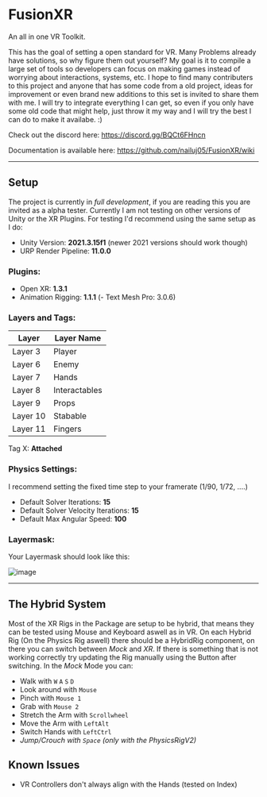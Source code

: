 # FusionXR
An all in one VR Toolkit.

This has the goal of setting a open standard for VR. Many Problems already have solutions, so why figure them out yourself?
My goal is it to compile a large set of tools so developers can focus on making games instead of worrying about interactions, systems, etc.
I hope to find many contributers to this project and anyone that has some code from a old project, ideas for improvement or even brand new additions to this set is invited to share them with me. I will try to integrate everything I can get, so even if you only have some old code that might help, just throw it my way and I will try the best I can do to make it availabe. :)

Check out the discord here:
https://discord.gg/BQCt6FHncn

Documentation is available here:
https://github.com/nailuj05/FusionXR/wiki

---

## Setup
The project is currently in *full development*, if you are reading this you are invited as a alpha tester. Currently I am not testing on other versions of Unity or the XR Plugins. 
For testing I'd recommend using the same setup as I do:
- Unity Version: **2021.3.15f1** (newer 2021 versions should work though)
- URP Render Pipeline: **11.0.0**

### Plugins:
- Open XR: **1.3.1**
- Animation Rigging: **1.1.1**
(- Text Mesh Pro: 3.0.6)

### Layers and Tags:
| Layer   | Layer Name   |
|---------|--------------|
| Layer 3 | Player       |
| Layer 6 | Enemy        |
| Layer 7 | Hands        |
| Layer 8 | Interactables|
| Layer 9 | Props        |
| Layer 10| Stabable     |
| Layer 11| Fingers      |

Tag X: **Attached**

### Physics Settings:
I recommend setting the fixed time step to your framerate (1/90, 1/72, ....)
- Default Solver Iterations: **15**
- Default Solver Velocity Iterations: **15**
- Default Max Angular Speed: **100**

### Layermask:
Your Layermask should look like this:

![image](https://user-images.githubusercontent.com/57530068/158584303-d674ac52-b746-48bc-94c8-a5c84f103acf.png)

---

## The Hybrid System
Most of the XR Rigs in the Package are setup to be hybrid, that means they can be tested using Mouse and Keyboard aswell as in VR. On each Hybrid Rig (On the Physics Rig aswell) there should be a HybridRig component, on there you can switch between *Mock* and *XR*.
If there is something that is not working correctly try updating the Rig manually using the Button after switching.
In the *Mock* Mode you can:
- Walk with `W` `A` `S` `D`
- Look around with `Mouse`
- Pinch with `Mouse 1`
- Grab with `Mouse 2`
- Stretch the Arm with `Scrollwheel`
- Move the Arm with `LeftAlt`
- Switch Hands with `LeftCtrl`
- *Jump/Crouch with `Space` (only with the PhysicsRigV2)*

## Known Issues
- VR Controllers don't always align with the Hands (tested on Index)
